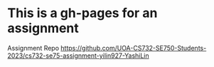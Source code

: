 # This is a gh-pages for an assignment
Assignment Repo https://github.com/UOA-CS732-SE750-Students-2023/cs732-se75-assignment-yilin927-YashiLin
